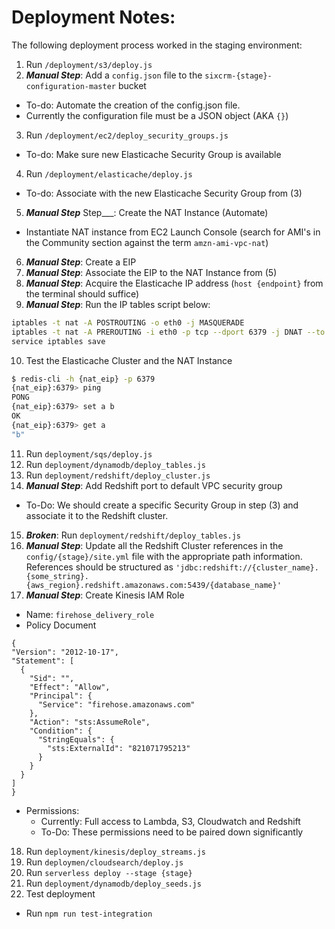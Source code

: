 # Deployment Notes:

The following deployment process worked in the staging environment:

1. Run `/deployment/s3/deploy.js`
2. ___Manual Step___: Add a `config.json` file to the `sixcrm-{stage}-configuration-master` bucket
  - To-do: Automate the creation of the config.json file.
  - Currently the configuration file must be a JSON object (AKA `{}`)
3.  Run `/deployment/ec2/deploy_security_groups.js`
  - To-do: Make sure new Elasticache Security Group is available
4.  Run `/deployment/elasticache/deploy.js`
  - To-do: Associate with the new Elasticache Security Group from (3)
5.  ___Manual Step___ Step___:  Create the NAT Instance (Automate)
  - Instantiate NAT instance from EC2 Launch Console (search for AMI's in the Community section against the term `amzn-ami-vpc-nat`)
6.  ___Manual Step___: Create a EIP
7.  ___Manual Step___: Associate the EIP to the NAT Instance from (5)
8.  ___Manual Step___: Acquire the Elasticache IP address (`host {endpoint}` from the terminal should suffice)
9.  ___Manual Step___: Run the IP tables script below:
```sh
iptables -t nat -A POSTROUTING -o eth0 -j MASQUERADE
iptables -t nat -A PREROUTING -i eth0 -p tcp --dport 6379 -j DNAT --to {elasticache_ip_address}:6379
service iptables save
```
10. Test the Elasticache Cluster and the NAT Instance
```sh
$ redis-cli -h {nat_eip} -p 6379
{nat_eip}:6379> ping
PONG
{nat_eip}:6379> set a b
OK
{nat_eip}:6379> get a
"b"
```
11. Run `deployment/sqs/deploy.js`
12. Run `deployment/dynamodb/deploy_tables.js`
13. Run `deployment/redshift/deploy_cluster.js`
14. ___Manual Step___:  Add Redshift port to default VPC security group
  - To-Do:  We should create a specific Security Group in step (3) and associate it to the Redshift cluster.
15. ___Broken___: Run `deployment/redshift/deploy_tables.js`
16. ___Manual Step___: Update all the Redshift Cluster references in the `config/{stage}/site.yml` file with the appropriate path information.  References should be structured as `'jdbc:redshift://{cluster_name}.{some_string}.{aws_region}.redshift.amazonaws.com:5439/{database_name}'`
17.  ___Manual Step___:  Create Kinesis IAM Role
  - Name: `firehose_delivery_role`
  - Policy Document
  ```
{
  "Version": "2012-10-17",
  "Statement": [
    {
      "Sid": "",
      "Effect": "Allow",
      "Principal": {
        "Service": "firehose.amazonaws.com"
      },
      "Action": "sts:AssumeRole",
      "Condition": {
        "StringEquals": {
          "sts:ExternalId": "821071795213"
        }
      }
    }
  ]
}
```
  - Permissions:
    - Currently:  Full access to Lambda, S3, Cloudwatch and Redshift
    - To-Do:  These permissions need to be paired down significantly
18. Run `deployment/kinesis/deploy_streams.js`
19. Run `deploymen/cloudsearch/deploy.js`
20. Run `serverless deploy --stage {stage}`
21. Run `deployment/dynamodb/deploy_seeds.js`
22. Test deployment
  - Run `npm run test-integration`
